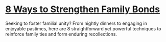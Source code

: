 
# [8 Ways to Strengthen Family Bonds](https://www.mindhaste.com/t/family/8-ways-to-strengthen-family-bonds-654)

Seeking to foster familial unity? From nightly dinners to engaging in enjoyable pastimes, here are 8 straightforward yet powerful techniques to reinforce family ties and form enduring recollections.
    